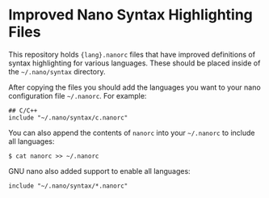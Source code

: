 Improved Nano Syntax Highlighting Files
=======================================

This repository holds ``{lang}.nanorc`` files that have improved
definitions of syntax highlighting for various languages.
These should be placed inside of the ``~/.nano/syntax`` directory.

After copying the files you should add the languages you want to
your nano configuration file ``~/.nanorc``.  For example:

    ## C/C++
    include "~/.nano/syntax/c.nanorc"

You can also append the contents of ``nanorc`` into your
``~/.nanorc`` to include all languages:

    $ cat nanorc >> ~/.nanorc

GNU nano also added support to enable all languages:

    include "~/.nano/syntax/*.nanorc"

